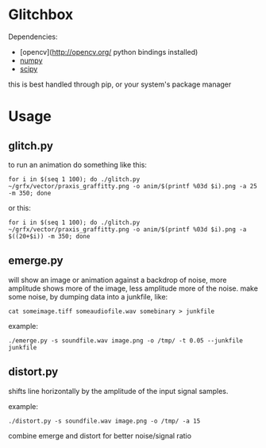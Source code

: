Glitchbox
=========

Dependencies:
- [opencv](http://opencv.org/ python bindings installed)
- [numpy](http://www.numpy.org/)
- [scipy](http://www.scipy.org/)

this is best handled through pip, or your system's package manager


Usage
=====

glitch.py
---------

to run an animation do something like this:

    for i in $(seq 1 100); do ./glitch.py ~/grfx/vector/praxis_graffitty.png -o anim/$(printf %03d $i).png -a 25 -m 350; done

or this:

    for i in $(seq 1 100); do ./glitch.py ~/grfx/vector/praxis_graffitty.png -o anim/$(printf %03d $i).png -a $((20+$i)) -m 350; done



emerge.py
---------

will show an image or animation against a backdrop of noise, more amplitude shows more of the image,
less amplitude more of the noise. make some noise, by dumping data into a junkfile, like:

    cat someimage.tiff someaudiofile.wav somebinary > junkfile

example:

    ./emerge.py -s soundfile.wav image.png -o /tmp/ -t 0.05 --junkfile junkfile


distort.py
----------

shifts line horizontally by the amplitude of the input signal samples.

example:

    ./distort.py -s soundfile.wav image.png -o /tmp/ -a 15 


combine emerge and distort for better noise/signal ratio

